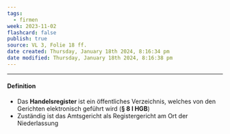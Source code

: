 ```yaml
---
tags:
  - firmen
week: 2023-11-02
flashcard: false
publish: true
source: VL 3, Folie 18 ff.
date created: Thursday, January 18th 2024, 8:16:34 pm
date modified: Thursday, January 18th 2024, 8:16:38 pm
---
```

***
#### Definition

- Das **Handelsregister** ist ein öffentliches Verzeichnis, welches von den Gerichten elektronisch geführt wird (**§ 8 I HGB**)
- Zuständig ist das Amtsgericht als Registergericht am Ort der Niederlassung